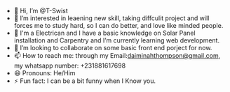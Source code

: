 - 👋 Hi, I’m @T-Swist
- 👀 I’m interested in leaening new skill, taking diffculit project and will forces me to study hard, so I can do better, and love like minded people.
- 🌱 I'm a Electrican and  I have a basic knowledge on Solar Panel installation and Carpentry and I’m currently learning web development.
- 💞️ I’m looking to collaborate on some basic front end porject for now. 
- 📫 How to reach me: through my Email:daiminahthompson@gmail.com, my whatsapp number: +231881617698 
- 😄 Pronouns: He/Him
- ⚡ Fun fact: I can be a bit funny when I Know you.


<!---
T-Swist/T-Swist is a ✨ special ✨ repository because its `README.md` (this file) appears on your GitHub profile.
You can click the Preview link to take a look at your changes.
--->
